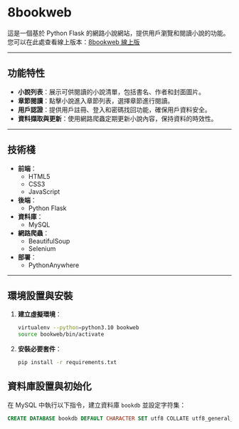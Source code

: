 # 8bookweb

這是一個基於 Python Flask 的網路小說網站，提供用戶瀏覽和閱讀小說的功能。  
您可以在此處查看線上版本：[8bookweb 線上版](https://s93114604.pythonanywhere.com/)

---

## 功能特性

- **小說列表**：展示可供閱讀的小說清單，包括書名、作者和封面圖片。  
- **章節閱讀**：點擊小說進入章節列表，選擇章節進行閱讀。  
- **用戶認證**：提供用戶註冊、登入和密碼找回功能，確保用戶資料安全。  
- **資料擷取與更新**：使用網路爬蟲定期更新小說內容，保持資料的時效性。  

---

## 技術棧

- **前端**：  
  - HTML5  
  - CSS3  
  - JavaScript  
- **後端**：  
  - Python Flask  
- **資料庫**：  
  - MySQL  
- **網路爬蟲**：  
  - BeautifulSoup  
  - Selenium  
- **部署**：  
  - PythonAnywhere  

---

## 環境設置與安裝

1. **建立虛擬環境**：  
   ```bash
   virtualenv --python=python3.10 bookweb
   source bookweb/bin/activate
   
2. **安裝必要套件**：  
   ```bash
   pip install -r requirements.txt
   
## 資料庫設置與初始化  

   在 MySQL 中執行以下指令，建立資料庫 `bookdb` 並設定字符集：  
   ```sql
   CREATE DATABASE bookdb DEFAULT CHARACTER SET utf8 COLLATE utf8_general_ci;
